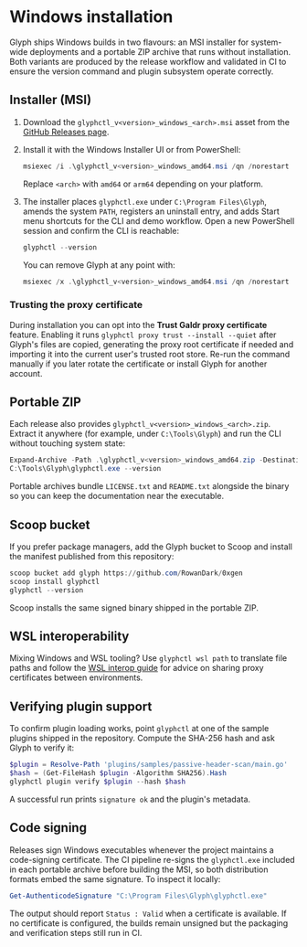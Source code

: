 # Windows installation

Glyph ships Windows builds in two flavours: an MSI installer for system-wide
deployments and a portable ZIP archive that runs without installation. Both
variants are produced by the release workflow and validated in CI to ensure the
version command and plugin subsystem operate correctly.

## Installer (MSI)

1. Download the `glyphctl_v<version>_windows_<arch>.msi` asset from the
   [GitHub Releases page](https://github.com/RowanDark/0xgen/releases).
2. Install it with the Windows Installer UI or from PowerShell:

   ```powershell
   msiexec /i .\glyphctl_v<version>_windows_amd64.msi /qn /norestart
   ```

   Replace `<arch>` with `amd64` or `arm64` depending on your platform.
3. The installer places `glyphctl.exe` under `C:\Program Files\Glyph`, amends the
   system `PATH`, registers an uninstall entry, and adds Start menu shortcuts for
   the CLI and demo workflow. Open a new PowerShell session and confirm the CLI
   is reachable:

   ```powershell
   glyphctl --version
   ```

   You can remove Glyph at any point with:

   ```powershell
   msiexec /x .\glyphctl_v<version>_windows_amd64.msi /qn /norestart
   ```

### Trusting the proxy certificate

During installation you can opt into the **Trust Galdr proxy certificate**
feature. Enabling it runs `glyphctl proxy trust --install --quiet` after Glyph's
files are copied, generating the proxy root certificate if needed and importing
it into the current user's trusted root store. Re-run the command manually if
you later rotate the certificate or install Glyph for another account.

## Portable ZIP

Each release also provides `glyphctl_v<version>_windows_<arch>.zip`. Extract it
anywhere (for example, under `C:\Tools\Glyph`) and run the CLI without touching
system state:

```powershell
Expand-Archive -Path .\glyphctl_v<version>_windows_amd64.zip -DestinationPath C:\Tools\Glyph
C:\Tools\Glyph\glyphctl.exe --version
```

Portable archives bundle `LICENSE.txt` and `README.txt` alongside the binary so
you can keep the documentation near the executable.

## Scoop bucket

If you prefer package managers, add the Glyph bucket to Scoop and install the
manifest published from this repository:

```powershell
scoop bucket add glyph https://github.com/RowanDark/0xgen
scoop install glyphctl
glyphctl --version
```

Scoop installs the same signed binary shipped in the portable ZIP.

## WSL interoperability

Mixing Windows and WSL tooling? Use `glyphctl wsl path` to translate file paths
and follow the [WSL interop guide](../dev/windows-wsl.md) for advice on sharing
proxy certificates between environments.

## Verifying plugin support

To confirm plugin loading works, point `glyphctl` at one of the sample plugins
shipped in the repository. Compute the SHA-256 hash and ask Glyph to verify it:

```powershell
$plugin = Resolve-Path 'plugins/samples/passive-header-scan/main.go'
$hash = (Get-FileHash $plugin -Algorithm SHA256).Hash
glyphctl plugin verify $plugin --hash $hash
```

A successful run prints `signature ok` and the plugin's metadata.

## Code signing

Releases sign Windows executables whenever the project maintains a code-signing
certificate. The CI pipeline re-signs the `glyphctl.exe` included in each
portable archive before building the MSI, so both distribution formats embed the
same signature. To inspect it locally:

```powershell
Get-AuthenticodeSignature "C:\Program Files\Glyph\glyphctl.exe"
```

The output should report `Status : Valid` when a certificate is available. If no
certificate is configured, the builds remain unsigned but the packaging and
verification steps still run in CI.
